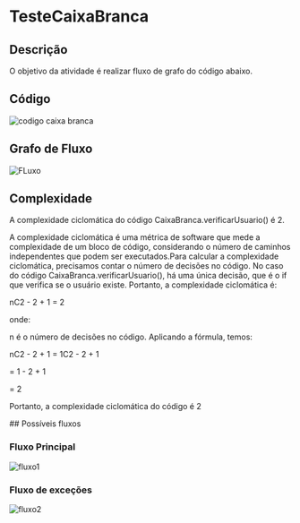 # TesteCaixaBranca
## Descrição

O objetivo da atividade é realizar fluxo de grafo do código abaixo.

## Código

![codigo caixa branca](https://github.com/gaschonfelder/CaixaBranca/assets/111383427/dabc5d81-584b-497f-863f-17db56820c65)

## Grafo de Fluxo

![FLuxo](https://github.com/gaschonfelder/CaixaBranca/assets/111383427/70c31d6e-0d5e-4e1f-be61-ce95cebb00f2)

## Complexidade
<p>A complexidade ciclomática do código CaixaBranca.verificarUsuario() é 2. </p>

<p>A complexidade ciclomática é uma métrica de software que mede a complexidade de um bloco de código, considerando o número de caminhos independentes que podem ser executados.Para calcular a complexidade ciclomática, precisamos contar o número de decisões no código. No caso do código CaixaBranca.verificarUsuario(), há uma única decisão, que é o if que verifica se o usuário existe.
Portanto, a complexidade ciclomática é: </p>

<p>nC2 - 2 + 1 = 2</p>

<p>onde:</p>
<p>n é o número de decisões no código. Aplicando a fórmula, temos: </p>

<p>nC2 - 2 + 1 = 1C2 - 2 + 1 </p>

<p>= 1 - 2 + 1 </p>

<p>= 2 </p>

<p>Portanto, a complexidade ciclomática do código é 2 </p>
## Possíveis fluxos

### Fluxo Principal
![fluxo1](https://github.com/gaschonfelder/CaixaBranca/assets/111383427/7f2652a8-017c-40e8-bd00-479aa8a21fe0)

### Fluxo de exceções
![fluxo2](https://github.com/gaschonfelder/CaixaBranca/assets/111383427/4ff39159-956d-4cb9-98c9-0bc2d1b36f3e)
